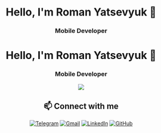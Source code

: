 <div align="center">

# Hello, I'm Roman Yatsevyuk 👋

### Mobile Developer

<div align="center">

# Hello, I'm Roman Yatsevyuk 👋
### Mobile Developer

<img src="https://skillicons.dev/icons?i=android,kotlin,java,flutter,dart,sqlite,gradle,git,github,idea" />

## 📫 Connect with me

[![Telegram](https://skillicons.dev/icons?i=telegram)](https://t.me/your_username)
[![Gmail](https://skillicons.dev/icons?i=gmail)](mailto:your.email@gmail.com)
[![LinkedIn](https://skillicons.dev/icons?i=linkedin)](https://linkedin.com/in/your_username)
[![GitHub](https://skillicons.dev/icons?i=github)](https://github.com/your_username)

</div>
